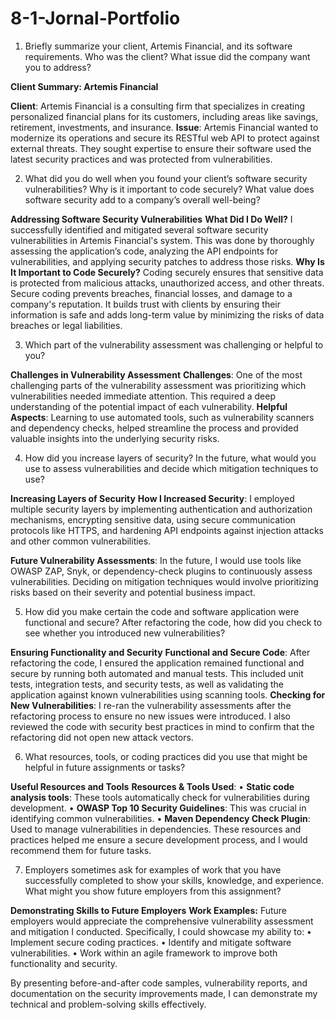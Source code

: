 # 8-1-Jornal-Portfolio

1. Briefly summarize your client, Artemis Financial, and its software requirements. Who was the client? What issue did the company want you to address?

**Client Summary: Artemis Financial**

**Client**: Artemis Financial is a consulting firm that specializes in creating personalized financial plans for its customers, including areas like savings, retirement, investments, and insurance.
**Issue**: Artemis Financial wanted to modernize its operations and secure its RESTful web API to protect against external threats. They sought expertise to ensure their software used the latest security practices and was protected from vulnerabilities.

2. What did you do well when you found your client’s software security vulnerabilities? Why is it important to code securely? What value does software security add to a company’s overall well-being?

**Addressing Software Security Vulnerabilities**
**What Did I Do Well?**
I successfully identified and mitigated several software security vulnerabilities in Artemis Financial's system. This was done by thoroughly assessing the application’s code, analyzing the API endpoints for vulnerabilities, and applying security patches to address those risks.
**Why Is It Important to Code Securely?**
Coding securely ensures that sensitive data is protected from malicious attacks, unauthorized access, and other threats. Secure coding prevents breaches, financial losses, and damage to a company's reputation. It builds trust with clients by ensuring their information is safe and adds long-term value by minimizing the risks of data breaches or legal liabilities.

3. Which part of the vulnerability assessment was challenging or helpful to you?

**Challenges in Vulnerability Assessment**
**Challenges**:
One of the most challenging parts of the vulnerability assessment was prioritizing which vulnerabilities needed immediate attention. This required a deep understanding of the potential impact of each vulnerability.
**Helpful Aspects**:
Learning to use automated tools, such as vulnerability scanners and dependency checks, helped streamline the process and provided valuable insights into the underlying security risks.

4. How did you increase layers of security? In the future, what would you use to assess vulnerabilities and decide which mitigation techniques to use?

**Increasing Layers of Security**
**How I Increased Security**:
I employed multiple security layers by implementing authentication and authorization mechanisms, encrypting sensitive data, using secure communication protocols like HTTPS, and hardening API endpoints against injection attacks and other common vulnerabilities.


**Future Vulnerability Assessments**:
In the future, I would use tools like OWASP ZAP, Snyk, or dependency-check plugins to continuously assess vulnerabilities. Deciding on mitigation techniques would involve prioritizing risks based on their severity and potential business impact.

5. How did you make certain the code and software application were functional and secure? After refactoring the code, how did you check to see whether you introduced new vulnerabilities?

**Ensuring Functionality and Security**
**Functional and Secure Code**:
After refactoring the code, I ensured the application remained functional and secure by running both automated and manual tests. This included unit tests, integration tests, and security tests, as well as validating the application against known vulnerabilities using scanning tools.
**Checking for New Vulnerabilities**:
I re-ran the vulnerability assessments after the refactoring process to ensure no new issues were introduced. I also reviewed the code with security best practices in mind to confirm that the refactoring did not open new attack vectors.

6. What resources, tools, or coding practices did you use that might be helpful in future assignments or tasks?

**Useful Resources and Tools**
**Resources & Tools Used**:
•	**Static code analysis tools**: These tools automatically check for vulnerabilities during development.
•	**OWASP Top 10 Security Guidelines**: This was crucial in identifying common vulnerabilities.
•	**Maven Dependency Check Plugin**: Used to manage vulnerabilities in dependencies.
These resources and practices helped me ensure a secure development process, and I would recommend them for future tasks.

7. Employers sometimes ask for examples of work that you have successfully completed to show your skills, knowledge, and experience. What might you show future employers from this assignment?

**Demonstrating Skills to Future Employers**
**Work Examples:**
Future employers would appreciate the comprehensive vulnerability assessment and mitigation I conducted. Specifically, I could showcase my ability to:
•	Implement secure coding practices.
•	Identify and mitigate software vulnerabilities.
•	Work within an agile framework to improve both functionality and security.

By presenting before-and-after code samples, vulnerability reports, and documentation on the security improvements made, I can demonstrate my technical and problem-solving skills effectively.
